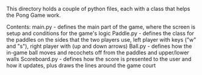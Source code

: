 This directory holds a couple of python files, each with a class that helps the Pong Game work.

Contents:
main.py - defines the main part of the game, where the screen is setup and conditions for the game's logic
Paddle.py - defines the class for the paddles on the sides that the two players use, left player with keys ("w" and "s"), right player with (up and down arrows)
Ball.py - defines how the in-game ball moves and recochets off from the paddles and upper/lower walls
Scoreboard.py - defines how the score is presented to the user and how it updates, plus draws the lines around the game court
